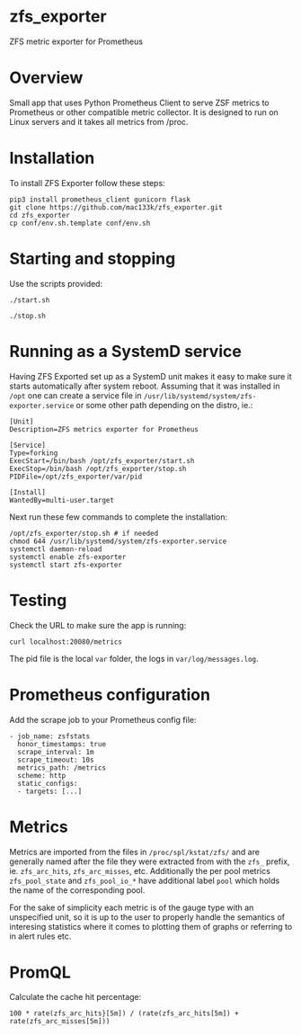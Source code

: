 # zfs_exporter
ZFS metric exporter for Prometheus

# Overview
Small app that uses Python Prometheus Client to serve ZSF metrics to Prometheus or other compatible metric collector. It is designed to run on Linux servers and it takes all metrics from /proc.

# Installation
To install ZFS Exporter follow these steps:

```
pip3 install prometheus_client gunicorn flask
git clone https://github.com/mac133k/zfs_exporter.git
cd zfs_exporter
cp conf/env.sh.template conf/env.sh
```
 
# Starting and stopping
Use the scripts provided:
```
./start.sh
```
```
./stop.sh
```

# Running as a SystemD service
Having ZFS Exported set up as a SystemD unit makes it easy to make sure it starts automatically after system reboot. Assuming that it was installed in `/opt` one can create a service file in `/usr/lib/systemd/system/zfs-exporter.service` or some other path depending on the distro, ie.:
```
[Unit]
Description=ZFS metrics exporter for Prometheus

[Service]
Type=forking
ExecStart=/bin/bash /opt/zfs_exporter/start.sh
ExecStop=/bin/bash /opt/zfs_exporter/stop.sh
PIDFile=/opt/zfs_exporter/var/pid

[Install]
WantedBy=multi-user.target
```

Next run these few commands to complete the installation:
```
/opt/zfs_exporter/stop.sh # if needed
chmod 644 /usr/lib/systemd/system/zfs-exporter.service
systemctl daemon-reload
systemctl enable zfs-exporter
systemctl start zfs-exporter
```

# Testing
Check the URL to make sure the app is running:
```
curl localhost:20080/metrics
```
The pid file is the local `var` folder, the logs in `var/log/messages.log`.

# Prometheus configuration
Add the scrape job to your Prometheus config file:
```
- job_name: zsfstats
  honor_timestamps: true
  scrape_interval: 1m
  scrape_timeout: 10s
  metrics_path: /metrics
  scheme: http
  static_configs:
  - targets: [...]
```

# Metrics
Metrics are imported from the files in `/proc/spl/kstat/zfs/` and are generally named after the file they were extracted from with the `zfs_` prefix, ie. `zfs_arc_hits`, `zfs_arc_misses`, etc.
Additionally the per pool metrics `zfs_pool_state` and `zfs_pool_io_*` have additional label `pool` which holds the name of the corresponding pool. 

For the sake of simplicity each metric is of the gauge type with an unspecified unit, so it is up to the user to properly handle the semantics of interesing statistics where it comes to plotting them of graphs or referring to in alert rules etc.

# PromQL
Calculate the cache hit percentage:
```
100 * rate(zfs_arc_hits}[5m]) / (rate(zfs_arc_hits[5m]) + rate(zfs_arc_misses[5m]))
```
